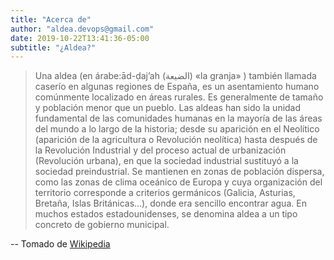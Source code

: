 ```yaml
---
title: "Acerca de"
author: "aldea.devops@gmail.com"
date: 2019-10-22T13:41:36-05:00
subtitle: "¿Aldea?"
---
```


> Una aldea (en árabe:ād-ḍaj’ah (الضيعة) «la granja» ) también llamada caserío en algunas regiones de España, es un asentamiento humano comúnmente localizado en áreas rurales. Es generalmente de tamaño y población menor que un pueblo. Las aldeas han sido la unidad fundamental de las comunidades humanas en la mayoría de las áreas del mundo a lo largo de la historia; desde su aparición en el Neolítico (aparición de la agricultura o Revolución neolítica) hasta después de la Revolución Industrial y del proceso actual de urbanización (Revolución urbana), en que la sociedad industrial sustituyó a la sociedad preindustrial. Se mantienen en zonas de población dispersa, como las zonas de clima oceánico de Europa y cuya organización del territorio corresponde a criterios germánicos (Galicia, Asturias, Bretaña, Islas Británicas...), donde era sencillo encontrar agua. En muchos estados estadounidenses, se denomina aldea a un tipo concreto de gobierno municipal.

 -- Tomado de [Wikipedia](https://es.wikipedia.org/wiki/Aldea)